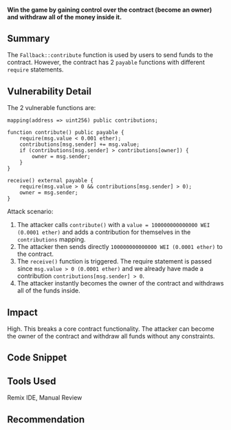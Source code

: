 #### Win the game by gaining control over the contract (become an owner) and withdraw all of the money inside it.

## Summary
The `Fallback::contribute` function is used by users to send funds to the contract. However, the contract has 2 `payable` functions with different `require` statements.

## Vulnerability Detail
The 2 vulnerable functions are:
```solidity
mapping(address => uint256) public contributions;

function contribute() public payable {
    require(msg.value < 0.001 ether);
    contributions[msg.sender] += msg.value;
    if (contributions[msg.sender] > contributions[owner]) {
        owner = msg.sender;
    }
}

receive() external payable {
    require(msg.value > 0 && contributions[msg.sender] > 0);
    owner = msg.sender;
}
```

Attack scenario:
1. The attacker calls `contribute()` with a `value = 100000000000000 WEI (0.0001 ether)` and adds a contribution for themselves in the `contributions` mapping.
2. The attacker then sends directly `100000000000000 WEI (0.0001 ether)` to the contract.
3. The `receive()` function is triggered. The require statement is passed since `msg.value > 0 (0.0001 ether)` and we already have made a contribution `contributions[msg.sender] > 0`.
4. The attacker instantly becomes the owner of the contract and withdraws all of the funds inside.

## Impact
High. This breaks a core contract functionality. The attacker can become the owner of the contract and withdraw all funds without any constraints.

## Code Snippet


## Tools Used
Remix IDE, Manual Review

## Recommendation

